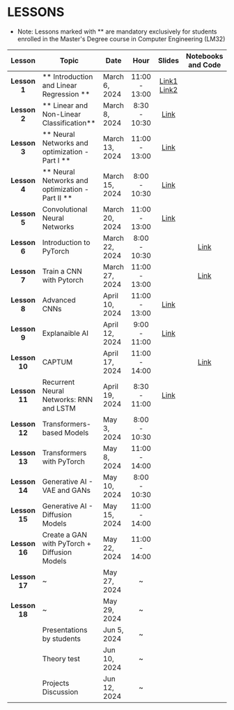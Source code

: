 # LESSONS

- Note: Lessons marked with ** are mandatory exclusively for students enrolled in the Master's Degree course in Computer Engineering (LM32)


| Lesson            | Topic                                             | Date            | Hour          | Slides       | Notebooks and Code |
| :-------:         | ------------------                                | --------------- | :-------:     | :-------:    |:-------:  |
| **Lesson 1**      | ** Introduction and Linear Regression **          | March 6, 2024   | 11:00 - 13:00 | [Link1](https://studentiunict-my.sharepoint.com/:b:/g/personal/concetto_spampinato_unict_it/EeafGoekiXtFnG_ceDlHaYEBxVSk_AZ56V4iF-tPU1svmg?e=Obkjnv) [Link2](https://studentiunict-my.sharepoint.com/:b:/g/personal/concetto_spampinato_unict_it/EdYwXfv37qFPl4MbhpcTXJsB-d-pSjJc0UFKPftCOAWGlg?e=65kkbx)  | |
| **Lesson 2**      | ** Linear and Non-Linear Classification**         | March 8, 2024   | 8:30 - 10:30  | [Link](https://studentiunict-my.sharepoint.com/:b:/g/personal/concetto_spampinato_unict_it/EXhIg0LAhkpJg9mak5EP2HMB9MwGK6YW7z3bsNw2F5Hy1Q?e=ec8GbA)  | |
| **Lesson 3**      | ** Neural Networks and optimization - Part I **   | March 13, 2024  | 11:00 - 13:00 | [Link](https://studentiunict-my.sharepoint.com/:b:/g/personal/concetto_spampinato_unict_it/EegCqYjrPiFAvPziUgS49g4B7ITeCmxz6jI5n6TpFWQTyg?e=spx7P2)  | | 
| **Lesson 4**      | ** Neural Networks and optimization - Part II **  | March 15, 2024  | 8:00 - 10:30  | [Link](https://studentiunict-my.sharepoint.com/:b:/g/personal/concetto_spampinato_unict_it/EfbaQ_nNvGJItrTjeHsJ9-MBQET7rowPiqY6DJlKZVqL9w?e=jhxWv1)  | | 
| **Lesson 5**      | Convolutional Neural Networks                     | March 20, 2024  | 11:00 - 13:00 | [Link](https://studentiunict-my.sharepoint.com/:b:/g/personal/concetto_spampinato_unict_it/EQYhR7pDAPlLtoGINWh9PPEB8BvykgYvbubrRuo2jHd5Jw?e=GCykZz)  | |
| **Lesson 6**      | Introduction to PyTorch                           | March 22, 2024  | 8:00 - 10:30  | | [Link](https://colab.research.google.com/drive/1hHIFgCE1FLPFgBK_H480wEWPhMwb0_Fa?usp=sharing) |
| **Lesson 7**      | Train a CNN with Pytorch                          | March 27, 2024  | 11:00 - 13:00 | | [Link](https://colab.research.google.com/drive/1U3MS5kULj2nxR4_CZf_LvRDt8-XozWo3?usp=sharing) |
| **Lesson 8**      | Advanced CNNs                                     | April 10, 2024  | 11:00 - 13:00 | [Link](https://studentiunict-my.sharepoint.com/:b:/g/personal/concetto_spampinato_unict_it/EbpoRLEGXvFLsr4h47PNB84BeSE0-gZGLEsDBIecIR9q5w?e=SgeU0U)   | |
| **Lesson 9**      | Explanaible AI                                    | April 12, 2024  | 9:00 - 11:00  | [Link](https://studentiunict-my.sharepoint.com/:b:/g/personal/concetto_spampinato_unict_it/ERDMPBQRqWRHrSwTH-ahrSwBmrgVBHIX4coiSwMd4Xe-1A?e=7Qw7NF)   | | 
| **Lesson 10**     | CAPTUM                                            | April 17, 2024  | 11:00 - 14:00 | | [Link](https://colab.research.google.com/drive/11QDsKGK-YrA9FKDs7tOg1-AsL_kI0sP9?usp=sharing) |
| **Lesson 11**     | Recurrent Neural Networks: RNN and LSTM           | April 19, 2024  | 8:30 - 11:00  | [Link](https://studentiunict-my.sharepoint.com/:b:/g/personal/concetto_spampinato_unict_it/EaHa-5iDXMdMqV4yDlmzEL4BERHyaQe-veqWjzCvL1u4Tw?e=dtNZBc)| |
| **Lesson 12**     | Transformers-based Models                         | May 3, 2024     | 8:00 - 10:30  | <!--[Link](#)-->| |
| **Lesson 13**     | Transformers with PyTorch                         | May 8, 2024     | 11:00 - 14:00 | <!--[Link](#)-->| |
| **Lesson 14**     | Generative AI - VAE and GANs                      | May 10, 2024    | 8:00 - 10:30  | | |
| **Lesson 15**     | Generative AI - Diffusion Models                  | May 15, 2024    | 11:00 - 14:00 | | |
| **Lesson 16**     | Create a GAN with PyTorch + Diffusion Models      | May 22, 2024    | 11:00 - 14:00 | | |
| **Lesson 17**     |                                 ~                 | May 27, 2024    |       ~       | | |
| **Lesson 18**     |                                 ~                 | May 29, 2024    |       ~       | | |
|                   | Presentations by students                         | Jun 5, 2024     |       ~       | | |
|                   | Theory test                                       | Jun 10, 2024    |       ~       | | |
|                   | Projects Discussion                               | Jun 12, 2024    |       ~       | | |

<!-- https://colab.research.google.com/drive/1U3MS5kULj2nxR4_CZf_LvRDt8-XozWo3?usp=sharing -->
